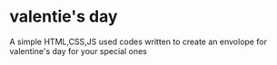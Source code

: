 # valentie's day
 A simple HTML,CSS,JS used codes written to create an envolope for valentine's day for your special ones
